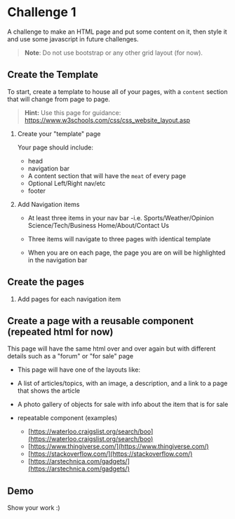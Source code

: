 # Challenge 1 

A challenge to make an HTML page and put some content on it, then style it and use some javascript in future challenges.

>**Note**: Do not use bootstrap or any other grid layout (for now).

## Create the Template

To start, create a template to house all of your pages, with a `content` section that will change from page to page.

>**Hint:** Use this page for guidance: https://www.w3schools.com/css/css_website_layout.asp

1. Create your "template" page

	Your page should include:  

	- head
	- navigation bar
	- A content section that will have the `meat` of every page
	- Optional Left/Right nav/etc
	- footer
		
1. Add Navigation items

	- At least three items in your nav bar
		-i.e. Sports/Weather/Opinion
			Science/Tech/Business
			Home/About/Contact Us

	- Three items will navigate to three pages with identical template

	- When you are on each page, the page you are on will be highlighted in the navigation bar

## Create the pages

1. Add pages for each navigation item

## Create a page with a reusable component (repeated html for now)

This page will have the same html over and over again but with different details such as a "forum" or "for sale" page  
- This page will have one of the layouts like:

- A list of articles/topics, with an image, a description, and a link to a page that shows the article
- A photo gallery of objects for sale with info about the item that is for sale

- repeatable component (examples)
	- [https://waterloo.craigslist.org/search/boo](https://waterloo.craigslist.org/search/boo)
	- [https://www.thingiverse.com/](https://www.thingiverse.com/)
	- [https://stackoverflow.com/](https://stackoverflow.com/)
	- [https://arstechnica.com/gadgets/](https://arstechnica.com/gadgets/)

## Demo

Show your work :)